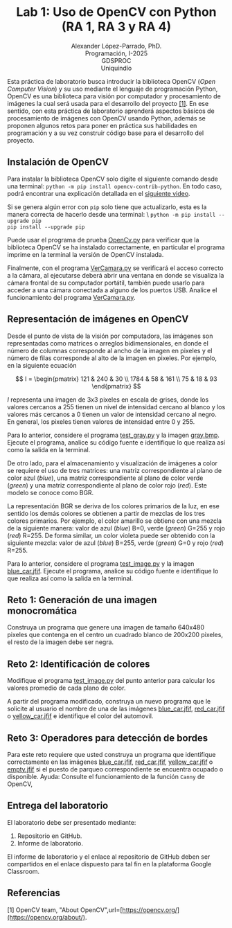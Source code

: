 <h1 align="center">
Lab 1: Uso de OpenCV con Python (RA 1, RA 3 y RA 4) <br />
 </h1>
 <p align="center">
Alexander López-Parrado, PhD. <br />
Programación, I-2025 <br />
GDSPROC <br />
Uniquindío <br />
</p>

Esta práctica de laboratorio busca introducir la biblioteca OpenCV (*Open Computer Vision*) y su uso mediante el lenguaje de programación Python, OpenCV es una biblioteca para visión por computador y procesamiento de imágenes la cual será usada para el desarrollo del proyecto [[1]](#1). En ese sentido, con esta práctica de laboratorio aprenderá aspectos básicos de procesamiento de imágenes con OpenCV usando Python, además se proponen algunos retos para poner en práctica sus habilidades en programación y a su vez construir código base para el desarrollo del proyecto.



## Instalación de OpenCV

Para instalar la biblioteca OpenCV solo digite el siguiente comando desde una terminal: `python -m pip install opencv-contrib-python`. En todo caso, podrá encontrar una explicación detallada en el [siguiente video](https://www.youtube.com/watch?v=yYrWq3BfRuo). 

Si se genera algún error con `pip` solo tiene que actualizarlo, esta es la manera correcta de hacerlo desde una terminal: \ 
`python -m pip install --upgrade pip`\
`pip install --upgrade pip`

Puede usar el programa de prueba [OpenCv.py](OpenCv.py) para verificar que la biblioteca OpenCV se ha instalado correctamente, en particular el programa imprime en la terminal la versión de OpenCV instalada.

Finalmente, con el programa [VerCamara.py](VerCamara.py) se verificará el acceso correcto a la cámara, al ejecutarse deberá abrir una ventana en donde se visualiza la cámara frontal de su computador portátil, también puede usarlo para acceder a una cámara conectada a alguno de los puertos USB. Analice el funcionamiento del programa [VerCamara.py](VerCamara.py).


## Representación de imágenes en OpenCV

Desde el punto de vista de la visión por computadora, las imágenes son representadas como matrices o arreglos bidimensionales, en donde el número de columnas corresponde al ancho de la imagen en pixeles y el número de filas corresponde al alto de la imagen en pixeles. Por ejemplo, en la siguiente ecuación

$$
I = \begin{pmatrix}
  121 & 240 & 30 \\
  1784 & 58 & 161 \\
  75 & 18 & 93
\end{pmatrix}
$$

$I$ representa una imagen de 3x3 pixeles en escala de grises, donde los valores cercanos a 255 tienen un nivel de intensidad cercano al blanco y los valores más cercanos a 0 tienen un valor de intensidad cercano al negro. En general, los pixeles tienen valores de intensidad entre 0 y 255.

Para lo anterior, considere el programa [test_gray.py](test_gray.py) y la imagen [gray.bmp](gray.bmp). Ejecute el programa, analice su código fuente e identifique lo que realiza así como la salida en la terminal.

De otro lado, para el almacenamiento y visualización de imágenes a color se requiere el uso de tres matrices: una matriz correspondiente al plano de color azul (*blue*), una matriz correspondiente al plano de color verde (*green*) y una matriz correspondiente al plano de color rojo (*red*). Este modelo se conoce como BGR. 

La representación BGR se deriva de los colores primarios de la luz, en ese sentido los demás colores se obtienen a partir de mezclas de los tres colores primarios. Por ejemplo, el color amarillo se obtiene con una mezcla de la siguiente manera: valor de azul (*blue*) B=0, verde (*green*) G=255 y rojo (*red*) R=255. De forma similar, un color violeta puede ser obtenido con la siguiente mezcla: valor de azul (*blue*) B=255, verde (*green*) G=0 y rojo (*red*) R=255.

Para lo anterior, considere el programa [test_image.py](test_image.py) y la imagen [blue_car.jfif](blue_car.jfif). Ejecute el programa, analice su código fuente e identifique lo que realiza así como la salida en la terminal.

## Reto 1: Generación de una imagen monocromática

Construya un programa que genere una imagen de tamaño 640x480 pixeles que contenga en el centro un cuadrado blanco de 200x200 pixeles, el resto de la imagen debe ser negra.

## Reto 2: Identificación de colores

Modifique el programa [test_image.py](test_image.py) del punto anterior para calcular los valores promedio de cada plano de color.

A partir del programa modificado, construya un nuevo programa que le solicite al usuario el nombre de una de las imágenes  [blue_car.jfif](blue_car.jfif),  [red_car.jfif](red_car.jfif) o  [yellow_car.jfif](yellow_car.jfif) e identifique el color del automovil.


## Reto 3: Operadores para detección de bordes

Para este reto requiere que usted construya un programa que identifique correctamente en las imágenes [blue_car.jfif](blue_car.jfif),  [red_car.jfif](red_car.jfif),  [yellow_car.jfif](yellow_car.jfif) o [empty.jfif](empty.jfif) si el puesto de parqueo correspondiente se encuentra ocupado o disponible. Ayuda: Consulte el funcionamiento de la función `Canny` de OpenCV,


## Entrega del laboratorio

El laboratorio debe ser presentado mediante:

1. Repositorio en GitHub.
2. Informe de laboratorio.

El informe de laboratorio y el enlace al repositorio de GitHub deben ser compartidos en el enlace dispuesto para tal fin en la plataforma Google Classroom.

## Referencias

<a id="1">[1]</a> 
OpenCV team, "About OpenCV",url=[https://opencv.org/](https://opencv.org/about/).
